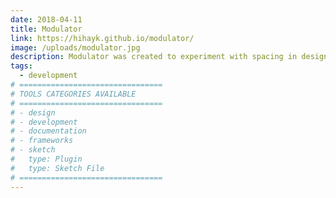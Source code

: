 ```yaml
---
date: 2018-04-11
title: Modulator
link: https://hihayk.github.io/modulator/
image: /uploads/modulator.jpg
description: Modulator was created to experiment with spacing in design systems. Modulator helps designers define a base unit size and create preset spaces.
tags:
  - development
# ================================
# TOOLS CATEGORIES AVAILABLE
# ================================
# - design
# - development
# - documentation
# - frameworks
# - sketch
#   type: Plugin
#   type: Sketch File
# ================================
---
```

